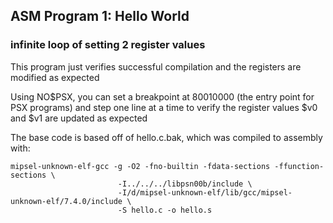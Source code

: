 ## ASM Program 1: Hello World 
### infinite loop of setting 2 register values

This program just verifies successful compilation and the registers
are modified as expected

Using NO$PSX, you can set a breakpoint at 80010000 (the entry point for
PSX programs) and step one line at a time to verify the register values $v0
and $v1 are updated as expected

The base code is based off of hello.c.bak, which was compiled to assembly with:

    mipsel-unknown-elf-gcc -g -O2 -fno-builtin -fdata-sections -ffunction-sections \
                            -I../../../libpsn00b/include \
                            -I/d/mipsel-unknown-elf/lib/gcc/mipsel-unknown-elf/7.4.0/include \
                            -S hello.c -o hello.s


